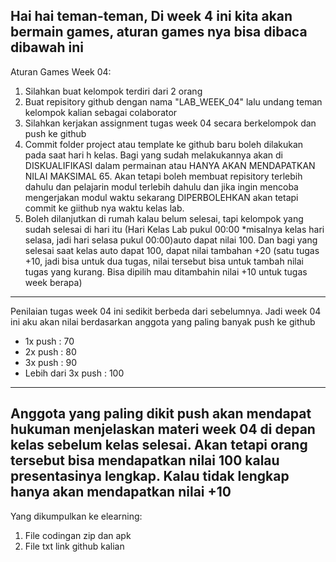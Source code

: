Hai hai teman-teman,
Di week 4 ini kita akan bermain games, aturan games nya bisa dibaca dibawah ini
-------------------------------------------------------------------------------------------------------------------------------------
Aturan Games Week 04:
1. Silahkan buat kelompok terdiri dari 2 orang
2. Buat repisitory github dengan nama "LAB_WEEK_04" lalu undang teman kelompok kalian sebagai colaborator
3. Silahkan kerjakan assignment tugas week 04 secara berkelompok dan push ke github
4. Commit folder project atau template ke github baru boleh dilakukan pada saat hari h kelas. Bagi yang sudah melakukannya akan di DISKUALIFIKASI dalam permainan atau HANYA AKAN MENDAPATKAN NILAI MAKSIMAL 65. Akan tetapi boleh membuat repisitory terlebih dahulu dan pelajarin modul terlebih dahulu dan jika ingin mencoba mengerjakan modul waktu sekarang DIPERBOLEHKAN akan tetapi commit ke giithub nya waktu kelas lab.
5. Boleh dilanjutkan di rumah kalau belum selesai, tapi kelompok yang sudah selesai di hari itu (Hari Kelas Lab pukul 00:00 *misalnya kelas hari selasa, jadi hari selasa pukul 00:00)auto dapat nilai 100. Dan bagi yang selesai saat kelas auto dapat 100, dapat nilai tambahan +20 (satu tugas +10, jadi bisa untuk dua tugas, nilai tersebut bisa untuk tambah nilai tugas yang kurang. Bisa dipilih mau ditambahin nilai +10 untuk tugas week berapa)
--------------------------------------------------------------------------------------------------------------------------------------
Penilaian tugas week 04 ini sedikit berbeda dari sebelumnya. Jadi week 04 ini aku akan nilai berdasarkan anggota yang paling banyak push ke github
- 1x push : 70
- 2x push : 80
- 3x push : 90
- Lebih dari 3x push : 100
---------------------------------------------------------------------------------------------------------------------------------------
Anggota yang paling dikit push akan mendapat hukuman menjelaskan materi week 04 di depan kelas sebelum kelas selesai. Akan tetapi orang tersebut bisa mendapatkan nilai 100 kalau presentasinya lengkap. Kalau tidak lengkap hanya akan mendapatkan nilai +10
---------------------------------------------------------------------------------------------------------------------------------------
Yang dikumpulkan ke elearning:
1. File codingan zip dan apk
2. File txt link github kalian
